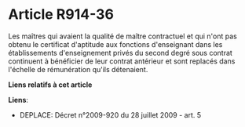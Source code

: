 # Article R914-36

Les maîtres qui avaient la qualité de maître contractuel et qui n'ont pas obtenu  le certificat d'aptitude aux fonctions
d'enseignant dans les établissements  d'enseignement privés du second degré sous contrat continuent à bénéficier de  leur
contrat antérieur et sont replacés dans l'échelle de rémunération qu'ils  détenaient.

**Liens relatifs à cet article**

**Liens**:

  - DEPLACE: Décret n°2009-920 du 28 juillet 2009 - art. 5
